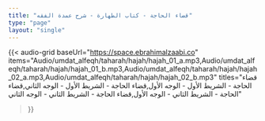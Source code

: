 ```yaml
---
title: "قضاء الحاجة - كتاب الطهارة - شرح عمدة الفقه"
type: "page"
layout: "single"
---
```


{{< audio-grid 
  baseUrl="https://space.ebrahimalzaabi.co"
  items="Audio/umdat_alfeqh/taharah/hajah/hajah_01_a.mp3,Audio/umdat_alfeqh/taharah/hajah/hajah_01_b.mp3,Audio/umdat_alfeqh/taharah/hajah/hajah_02_a.mp3,Audio/umdat_alfeqh/taharah/hajah/hajah_02_b.mp3"
  titles="قضاء الحاجة - الشريط الأول - الوجه الأول,قضاء الحاجة - الشريط الأول - الوجه الثاني,قضاء الحاجة - الشريط الثاني - الوجه الأول,قضاء الحاجة - الشريط الثاني - الوجه الثاني"
>}} 